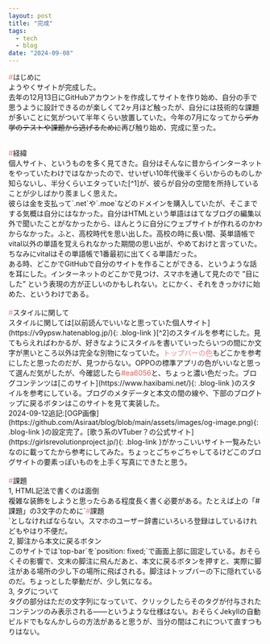 ```yaml
---
layout: post
title: "完成"
tags:
  - tech
  - blog
date: "2024-09-08"
---
```

<span class="big-text"><font color="#ff7f7e">#</font>はじめに</span><br>
ようやくサイトが完成した。<br>
去年の12月13日にGitHubアカウントを作成してサイトを作り始め、自分の手で思うように設計できるのが楽しくて2ヶ月ほど触ったが、自分には技術的な課題が多いことに気がついて半年くらい放置していた。今年の7月になってから~~デカ学のテストや課題から逃げるために~~再び触り始め、完成に至った。
<br>
<!--more-->
<br>
<span class="big-text"><font color="#ff7f7e">#</font>経緯</span><br>
個人サイト、というものを多く見てきた。自分はそんなに昔からインターネットをやっていたわけではなかったので、せいぜい10年代後半くらいからのものしか知らないし、半分くらいエタっていた[^1]が、彼らが自分の空間を所持していることが少しばかり羨ましく思えた。<br>
彼らは金を支払って`.net`や`.moe`などのドメインを購入していたが、そこまでする気概は自分にはなかった。自分はHTMLという単語ははてなブログの編集以外で聞いたことがなかったから、ほんとうに自分にウェブサイトが作れるのかわからなかった。ふと、高校時代を思い出した。高校の時に長い間、英単語帳でvital以外の単語を覚えられなかった期間の思い出が、やめておけと言っていた。ちなみにvitalはその単語帳で1番最初に出てくる単語だった。<br>
ある時、どこかでGitHubで自分のサイトを作ることができる、というような話を耳にした。インターネットのどこかで見つけ、スマホを通して見たので ”目にした” という表現の方が正しいのかもしれない。とにかく、それをきっかけに始めた、というわけである。<br><br>
<span class="big-text"><font color="#ff7f7e">#</font>スタイルに関して</span><br>
スタイルに関しては[以前読んでいいなと思っていた個人サイト](https://v9ypsw.hatenablog.jp/){: .blog-link }[^2]のスタイルを参考にした。見てもらえればわかるが、好きなようにスタイルを書いていったらいつの間にか文字が黒いところ以外は完全な別物になっていた。<font color="#ff7f7e">トップバーの色</font>もどこかを参考にしたと思ったのだが、見つからない。OPPOの標準アプリの色がいいなと思って選んだ気がしたが、今確認したら<font color="#ea6056">#ea6056</font>と、ちょっと濃い色だった。ブログコンテンツは[このサイト](https://www.haxibami.net/){: .blog-link }のスタイルを参考にしている。ブログのメタデータと本文の間の線や、下部のブログトップに戻るボタンはこのサイトを見て実装した。<br>2024-09-12追記:[OGP画像](https://github.com/Asiraat/blog/blob/main/assets/images/og-image.png){: .blog-link }の設定完了。[歌う系のVTuber？の公式サイト](https://girlsrevolutionproject.jp/){: .blog-link }がかっこいいサイト一覧みたいなのに載ってたから参考にしてみた。ちょっとごちゃごちゃしてるけどこのブログサイトの要素っぽいものを上手く写真にできたと思う。<br>
<br>
<span class="big-text"><font color="#ff7f7e">#</font>課題</span><br>
1, HTML記法で書くのは面倒<br>
複雑な装飾をしようと思ったらある程度長く書く必要がある。たとえば上の「#課題」の3文字のために`<span class="big-text"><font color="#ff7f7e">#</font>課題</span><br>`としなければならない。スマホのユーザー辞書にいろいろ登録はしているけれどもやはり不便だ。<br>
2, 脚注から本文に戻るボタン<br>
このサイトでは`top-bar`を`position: fixed;`で画面上部に固定している。おそらくその影響で、文末の脚注に飛んだあと、本文に戻るボタンを押すと、実際に脚注がある場所の少し下の場所に飛ばされる。脚注はトップバーの下に隠れているのだ。ちょっとした挙動だが、少し気になる。<br>
3, タグについて<br>
タグの部分はただの文字列になっていて、クリックしたらそのタグが付与されたコンテンツのみ表示される――というような仕様はない。おそらくJekyllの自動ビルドでもなんかしらの方法があると思うが、当分の間はこれについて直すつもりはない。<br><br>

[^1]: この単語、自分はよく使うけどなろう用語？
[^2]: 残念ながら、ブログ主は自殺してしまった。文章はほんとに好きだったのだが。
